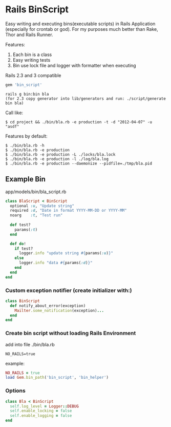 Rails BinScript
===============

Easy writing and executing bins(executable scripts) in Rails Application (especially for crontab or god).
For my purposes much better than Rake, Thor and Rails Runner.

Features:

1. Each bin is a class
2. Easy writing tests
3. Bin use lock file and logger with formatter when executing
  
Rails 2.3 and 3 compatible

``` ruby
gem 'bin_script'
```

    rails g bin:bin bla
    (for 2.3 copy generator into lib/generators and run: ./script/generate bin bla)

Call like:

    $ cd project && ./bin/bla.rb -e production -t -d "2012-04-07" -u "asdf"

Features by default:

    $ ./bin/bla.rb -h
    $ ./bin/bla.rb -e production 
    $ ./bin/bla.rb -e production -L ./locks/bla.lock
    $ ./bin/bla.rb -e production -l ./log/bla.log
    $ ./bin/bla.rb -e production --daemonize --pidfile=./tmp/bla.pid



Example Bin
-----------
app/models/bin/bla_script.rb

``` ruby
class BlaScript < BinScript
  optional :u, "Update string"
  required :d, "Date in format YYYY-MM-DD or YYYY-MM"
  noarg    :t, "Test run"
  
  def test?
    params(:t)
  end

  def do!
    if test?
      logger.info "update string #{params(:u)}"        
    else  
      logger.info "data #{params(:d)}"
    end
  end
end
```

### Custom exception notifier (create initializer with:)

``` ruby
class BinScript
  def notify_about_error(exception)
    Mailter.some_notification(exception)...
  end
end
```

  
### Create bin script without loading Rails Environment
add into file ./bin/bla.rb 

    NO_RAILS=true

example:

``` ruby
NO_RAILS = true
load Gem.bin_path('bin_script', 'bin_helper')  
```


### Options

``` ruby
class Bla < BinScript
  self.log_level = Logger::DEBUG
  self.enable_locking = false
  self.enable_logging = false
end
```